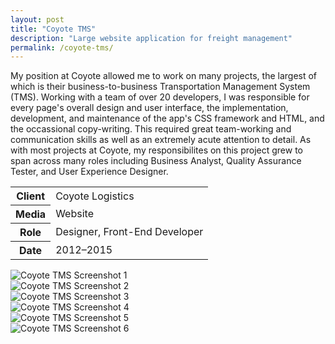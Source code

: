 ```yaml
---
layout: post
title: "Coyote TMS"
description: "Large website application for freight management"
permalink: /coyote-tms/
---
```


<section class="border-bottom-gray">
	<div class="grid-frame soft-sides hard@md">
		<div class="grid">
			<div class="grid-cell soft-triple-top soft-sides soft-triple-sides@md soft-triple-bottom@md 2/3@md">
				<p>My position at Coyote allowed me to work on many projects, the largest of which is their business-to-business Transportation Management System (TMS). Working with a team of over 20 developers, I was responsible for every page's overall design and user interface, the implementation, development, and maintenance of the app's CSS framework and HTML, and the occassional copy-writing. This required great team-working and communication skills as well as an extremely acute attention to detail. As with most projects at Coyote, my responsibilites on this project grew to span across many roles including Business Analyst, Quality Assurance Tester, and User Experience Designer.</p>
			</div>
			<div class="grid-cell soft-sides soft-triple-bottom soft-double-top soft-triple-sides@md soft-triple-top@md 1/3@md">
				<table>
					<tbody>
						<tr>
							<th>Client</th>
							<td>Coyote Logistics</td>
						</tr>
						<tr>
							<th>Media</th>
							<td>Website</td>
						</tr>
						<tr>
							<th>Role</th>
							<td>Designer, Front-End Developer</td>
						</tr>
						<tr>
							<th>Date</th>
							<td>2012–2015</td>
						</tr>
					</tbody>
				</table>
			</div>
		</div>
	</div>
</section>
<section class="border-bottom-gray bg-silver@md">
	<div class="grid-frame soft-triple-ends soft-double-sides soft-triple-sides@md">
		<div class="grid grid-with-gutter">
			<div class="grid-cell 1/2@md">
				<img src="https://jessetrippecdn.appspot.com/images/coyote-tms-1.png" alt="Coyote TMS Screenshot 1" class="project-img">
			</div>
			<div class="grid-cell 1/2@md">
				<img src="https://jessetrippecdn.appspot.com/images/coyote-tms-2.png" alt="Coyote TMS Screenshot 2" class="project-img">
			</div>
			<div class="grid-cell 1/2@md">
				<img src="https://jessetrippecdn.appspot.com/images/coyote-tms-3.png" alt="Coyote TMS Screenshot 3" class="project-img">
			</div>
			<div class="grid-cell 1/2@md">
				<img src="https://jessetrippecdn.appspot.com/images/coyote-tms-4.png" alt="Coyote TMS Screenshot 4" class="project-img">
			</div>
			<div class="grid-cell 1/2@md">
				<img src="https://jessetrippecdn.appspot.com/images/coyote-tms-5.png" alt="Coyote TMS Screenshot 5" class="project-img flush-bottom@md">
			</div>
			<div class="grid-cell 1/2@md">
				<img src="https://jessetrippecdn.appspot.com/images/coyote-tms-6.png" alt="Coyote TMS Screenshot 6" class="project-img flush-bottom">
			</div>
		</div>
	</div>
</section>
	